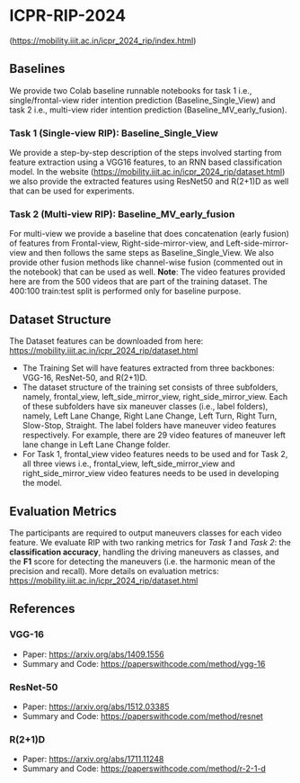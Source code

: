 # ICPR-RIP-2024
(https://mobility.iiit.ac.in/icpr_2024_rip/index.html)
## Baselines 
We provide two Colab baseline runnable notebooks for task 1 i.e., single/frontal-view rider intention prediction (Baseline_Single_View) and task 2 i.e., multi-view rider intention prediction (Baseline_MV_early_fusion). 
### Task 1 (Single-view RIP): Baseline_Single_View
We provide a step-by-step description of the steps involved starting from feature extraction using a VGG16 features, to an RNN based classification model. In the website (https://mobility.iiit.ac.in/icpr_2024_rip/dataset.html) we also provide the extracted features using ResNet50 and R(2+1)D as well that can be used for experiments. 
### Task 2 (Multi-view RIP): Baseline_MV_early_fusion
For multi-view we provide a baseline that does concatenation (early fusion) of features from Frontal-view, Right-side-mirror-view, and Left-side-mirror-view and then follows the same steps as Baseline_Single_View. We also provide other fusion methods like channel-wise fusion (commented out in the notebook) that can be used as well.
**Note**: The video features provided here are from the 500 videos that are part of the training dataset. The 400:100 train:test split is performed only for baseline purpose.

## Dataset Structure 
The Dataset features can be downloaded from here: https://mobility.iiit.ac.in/icpr_2024_rip/dataset.html 
- The Training Set will have features extracted from three backbones: VGG-16, ResNet-50, and R(2+1)D.
- The dataset structure of the training set consists of three subfolders, namely, frontal_view, left_side_mirror_view, right_side_mirror_view. Each of these subfolders have six maneuver classes (i.e., label folders), namely, Left Lane Change, Right Lane Change, Left Turn, Right Turn, Slow-Stop, Straight. The label folders have maneuver video features respectively. For example, there are 29 video features of maneuver left lane change in Left Lane Change folder.
- For Task 1, frontal_view video features needs to be used and for Task 2, all three views i.e., frontal_view, left_side_mirror_view and right_side_mirror_view video features needs to be used in developing the model.

## Evaluation Metrics
The participants are required to output maneuvers classes for each video feature. We evaluate RIP with two ranking metrics for _Task 1_ and _Task 2_: the **classification accuracy**, handling the driving maneuvers as classes, and the **F1** score for detecting the maneuvers (i.e. the harmonic mean of the precision and recall). More details on evaluation metrics: https://mobility.iiit.ac.in/icpr_2024_rip/dataset.html

## References

### VGG-16
- Paper: https://arxiv.org/abs/1409.1556
- Summary and Code: https://paperswithcode.com/method/vgg-16

### ResNet-50
- Paper: https://arxiv.org/abs/1512.03385
- Summary and Code: https://paperswithcode.com/method/resnet

### R(2+1)D
- Paper: https://arxiv.org/abs/1711.11248
- Summary and Code: https://paperswithcode.com/method/r-2-1-d
